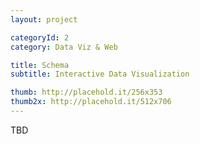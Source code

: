 ```yaml
---
layout: project

categoryId: 2
category: Data Viz & Web

title: Schema
subtitle: Interactive Data Visualization

thumb: http://placehold.it/256x353
thumb2x: http://placehold.it/512x706
---
```


TBD
